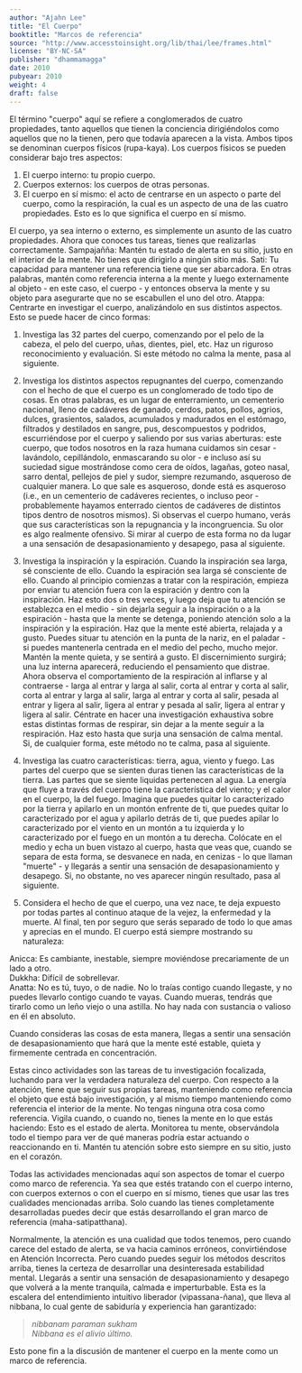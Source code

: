 ```yaml
---
author: "Ajahn Lee"
title: "El Cuerpo"
booktitle: "Marcos de referencia"
source: "http://www.accesstoinsight.org/lib/thai/lee/frames.html"
license: "BY-NC-SA"
publisher: "dhammamagga"
date: 2010
pubyear: 2010 
weight: 4
draft: false
---
```


El término "cuerpo" aquí se refiere a conglomerados de cuatro propiedades, tanto aquellos que tienen la conciencia dirigiéndolos como aquellos que no la tienen, pero que todavía aparecen a la vista. Ambos tipos se denominan cuerpos físicos (rupa-kaya). Los cuerpos físicos se pueden considerar bajo tres aspectos:  

1. El cuerpo interno: tu propio cuerpo.  
2. Cuerpos externos: los cuerpos de otras personas.  
3. El cuerpo en sí mismo: el acto de centrarse en un aspecto o parte del cuerpo, como la respiración, la cual es un aspecto de una de las cuatro propiedades. Esto es lo que significa el cuerpo en sí mismo.  

El cuerpo, ya sea interno o externo, es simplemente un asunto de las cuatro propiedades. Ahora que conoces tus tareas, tienes que realizarlas correctamente. Sampajañña: Mantén tu estado de alerta en su sitio, justo en el interior de la mente. No tienes que dirigirlo a ningún sitio más. Sati: Tu capacidad para mantener una referencia tiene que ser abarcadora. En otras palabras, mantén como referencia interna a la mente y luego externamente al objeto - en este caso, el cuerpo - y entonces observa la mente y su objeto para asegurarte que no se escabullen el uno del otro. Atappa: Centrarte en investigar el cuerpo, analizándolo en sus distintos aspectos. Esto se puede hacer de cinco formas:  

1. Investiga las 32 partes del cuerpo, comenzando por el pelo de la cabeza, el pelo del cuerpo, uñas, dientes, piel, etc. Haz un riguroso reconocimiento y evaluación. Si este método no calma la mente, pasa al siguiente.  

2. Investiga los distintos aspectos repugnantes del cuerpo, comenzando con el hecho de que el cuerpo es un conglomerado de todo tipo de cosas. En otras palabras, es un lugar de enterramiento, un cementerio nacional, lleno de cadáveres de ganado, cerdos, patos, pollos, agrios, dulces, grasientos, salados, acumulados y madurados en el estómago, filtrados y destilados en sangre, pus, descompuestos y podridos, escurriéndose por el cuerpo y saliendo por sus varias aberturas: este cuerpo, que todos nosotros en la raza humana cuidamos sin cesar - lavándolo, cepillándolo, enmascarando su olor - e incluso así su suciedad sigue mostrándose como cera de oídos, lagañas, goteo nasal, sarro dental, pellejos de piel y sudor, siempre rezumando, asqueroso de cualquier manera. Lo que sale es asqueroso, donde está es asqueroso (i.e., en un cementerio de cadáveres recientes, o incluso peor - probablemente hayamos enterrado cientos de cadáveres de distintos tipos dentro de nosotros mismos). Si observas el cuerpo humano, verás que sus características son la repugnancia y la incongruencia. Su olor es algo realmente ofensivo. Si mirar al cuerpo de esta forma no da lugar a una sensación de desapasionamiento y desapego, pasa al siguiente.  

3. Investiga la inspiración y la espiración. Cuando la inspiración sea larga, sé consciente de ello. Cuando la espiración sea larga sé consciente de ello. Cuando al principio comienzas a tratar con la respiración, empieza por enviar tu atención fuera con la espiración y dentro con la inspiración. Haz esto dos o tres veces, y luego deja que tu atención se establezca en el medio - sin dejarla seguir a la inspiración o a la espiración - hasta que la mente se detenga, poniendo atención solo a la inspiración y la espiración. Haz que la mente esté abierta, relajada y a gusto. Puedes situar tu atención en la punta de la nariz, en el paladar - si puedes mantenerla centrada en el medio del pecho, mucho mejor. Mantén la mente quieta, y se sentirá a gusto. El discernimiento surgirá; una luz interna aparecerá, reduciendo el pensamiento que distrae. Ahora observa el comportamiento de la respiración al inflarse y al contraerse - larga al entrar y larga al salir, corta al entrar y corta al salir, corta al entrar y larga al salir, larga al entrar y corta al salir, pesada al entrar y ligera al salir, ligera al entrar y pesada al salir, ligera al entrar y ligera al salir. Céntrate en hacer una investigación exhaustiva sobre estas distintas formas de respirar, sin dejar a la mente seguir a la respiración. Haz esto hasta que surja una sensación de calma mental. Si, de cualquier forma, este método no te calma, pasa al siguiente.  

4. Investiga las cuatro características: tierra, agua, viento y fuego. Las partes del cuerpo que se sienten duras tienen las características de la tierra. Las partes que se siente liquidas pertenecen al agua. La energía que fluye a través del cuerpo tiene la característica del viento; y el calor en el cuerpo, la del fuego. Imagina que puedes quitar lo caracterizado por la tierra y apilarlo en un montón enfrente de ti, que puedes quitar lo caracterizado por el agua y apilarlo detrás de ti, que puedes apilar lo caracterizado por el viento en un montón a tu izquierda y lo caracterizado por el fuego en un montón a tu derecha. Colócate en el medio y echa un buen vistazo al cuerpo, hasta que veas que, cuando se separa de esta forma, se desvanece en nada, en cenizas - lo que llaman "muerte" - y llegarás a sentir una sensación de desapasionamiento y desapego. Si, no obstante, no ves aparecer ningún resultado, pasa al siguiente.  

5. Considera el hecho de que el cuerpo, una vez nace, te deja expuesto por todas partes al continuo ataque de la vejez, la enfermedad y la muerte. Al final, ten por seguro que serás separado de todo lo que amas y aprecias en el mundo. El cuerpo está siempre mostrando su naturaleza:  

Anicca: Es cambiante, inestable, siempre moviéndose precariamente de un lado a otro.  
Dukkha: Difícil de sobrellevar.  
Anatta: No es tú, tuyo, o de nadie. No lo traías contigo cuando llegaste, y no puedes llevarlo contigo cuando te vayas. Cuando mueras, tendrás que tirarlo como un leño viejo o una astilla. No hay nada con sustancia o valioso en él en absoluto.  

Cuando consideras las cosas de esta manera, llegas a sentir una sensación de desapasionamiento que hará que la mente esté estable, quieta y firmemente centrada en concentración.  

Estas cinco actividades son las tareas de tu investigación focalizada, luchando para ver la verdadera naturaleza del cuerpo. Con respecto a la atención, tiene que seguir sus propias tareas, manteniendo como referencia el objeto que está bajo investigación, y al mismo tiempo manteniendo como referencia el interior de la mente. No tengas ninguna otra cosa como referencia. Vigila cuando, o cuando no, tienes la mente en lo que estás haciendo: Esto es el estado de alerta. Monitorea tu mente, observándola todo el tiempo para ver de qué maneras podría estar actuando o reaccionando en ti. Mantén tu atención sobre esto siempre en su sitio, justo en el corazón.  

Todas las actividades mencionadas aquí son aspectos de tomar el cuerpo como marco de referencia. Ya sea que estés tratando con el cuerpo interno, con cuerpos externos o con el cuerpo en sí mismo, tienes que usar las tres cualidades mencionadas arriba. Solo cuando las tienes completamente desarrolladas puedes decir que estás desarrollando el gran marco de referencia (maha-satipatthana).  

Normalmente, la atención es una cualidad que todos tenemos, pero cuando carece del estado de alerta, se va hacia caminos erróneos, convirtiéndose en Atención Incorrecta. Pero cuando puedes seguir los métodos descritos arriba, tienes la certeza de desarrollar una desinteresada estabilidad mental. Llegarás a sentir una sensación de desapasionamiento y desapego que volverá a la mente tranquila, calmada e imperturbable. Esta es la escalera del entendimiento intuitivo liberador (vipassana-ñana), que lleva al nibbana, lo cual gente de sabiduría y experiencia han garantizado:  

> *nibbanam paraman sukham*  
> *Nibbana es el alivio último.*  

Esto pone fin a la discusión de mantener el cuerpo en la mente como un marco de referencia.  
